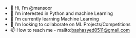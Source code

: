- 👋 Hi, I’m @mansoor
- 👀 I’m interested in Python and machine Learning
- 🌱 I’m currently learning Machine Learning
- 💞️ I’m looking to collaborate on ML Projects/Competitions
- 📫 How to reach me - mailto:bashasyed0511@gmail.com



